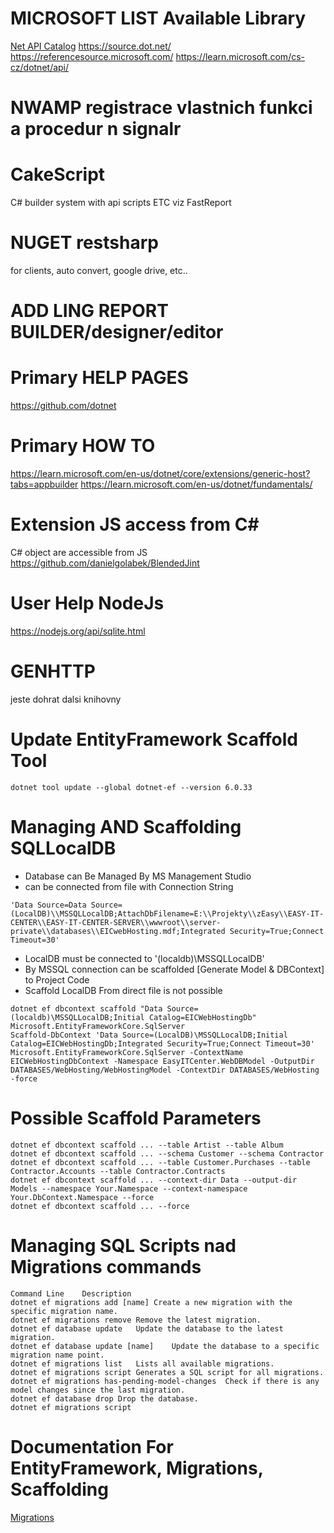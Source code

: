 ﻿# MICROSOFT LIST Available Library

[Net API Catalog](https://apisof.net/catalog)
https://source.dot.net/
https://referencesource.microsoft.com/
https://learn.microsoft.com/cs-cz/dotnet/api/



# NWAMP registrace vlastnich funkci a procedur n signalr


# CakeScript 
C# builder system with api scripts ETC
viz FastReport

# NUGET restsharp
for clients, auto convert, google drive, etc..

# ADD LING REPORT BUILDER/designer/editor


# Primary HELP PAGES
https://github.com/dotnet

# Primary HOW TO
https://learn.microsoft.com/en-us/dotnet/core/extensions/generic-host?tabs=appbuilder
https://learn.microsoft.com/en-us/dotnet/fundamentals/


# Extension JS access from C#

C# object are accessible from JS
https://github.com/danielgolabek/BlendedJint

# User Help NodeJs
https://nodejs.org/api/sqlite.html



# GENHTTP 
jeste dohrat dalsi knihovny



# Update EntityFramework Scaffold Tool   

`````         
dotnet tool update --global dotnet-ef --version 6.0.33   
`````        

# Managing AND Scaffolding SQLLocalDB 

- Database can Be Managed By MS Management Studio
- can be connected from file with Connection String

````        
'Data Source=Data Source=(LocalDB)\\MSSQLLocalDB;AttachDbFilename=E:\\Projekty\\zEasy\\EASY-IT-CENTER\\EASY-IT-CENTER-SERVER\\wwwroot\\server-private\\databases\\EICwebHosting.mdf;Integrated Security=True;Connect Timeout=30'

````        

- LocalDB must be connected to '(localdb)\MSSQLLocalDB'   
- By MSSQL connection can be scaffolded [Generate Model & DBContext] to Project Code
- Scaffold LocalDB From direct file is not possible    

`````    
dotnet ef dbcontext scaffold "Data Source=(localdb)\MSSQLLocalDB;Initial Catalog=EICWebHostingDb" Microsoft.EntityFrameworkCore.SqlServer    
Scaffold-DbContext 'Data Source=(LocalDB)\MSSQLLocalDB;Initial Catalog=EICWebHostingDb;Integrated Security=True;Connect Timeout=30' Microsoft.EntityFrameworkCore.SqlServer -ContextName EICWebHostingDbContext -Namespace EasyITCenter.WebDBModel -OutputDir DATABASES/WebHosting/WebHostingModel -ContextDir DATABASES/WebHosting -force    

`````        
# Possible Scaffold Parameters    

`````    
dotnet ef dbcontext scaffold ... --table Artist --table Album    
dotnet ef dbcontext scaffold ... --schema Customer --schema Contractor    
dotnet ef dbcontext scaffold ... --table Customer.Purchases --table Contractor.Accounts --table Contractor.Contracts   
dotnet ef dbcontext scaffold ... --context-dir Data --output-dir Models --namespace Your.Namespace --context-namespace Your.DbContext.Namespace --force   
dotnet ef dbcontext scaffold ... --force   

`````    
# Managing SQL Scripts nad Migrations commands    

`````     
Command Line	Description    
dotnet ef migrations add [name]	Create a new migration with the specific migration name.   
dotnet ef migrations remove	Remove the latest migration.   
dotnet ef database update	Update the database to the latest migration.   
dotnet ef database update [name]	Update the database to a specific migration name point.   
dotnet ef migrations list	Lists all available migrations.   
dotnet ef migrations script	Generates a SQL script for all migrations.   
dotnet ef migrations has-pending-model-changes	Check if there is any model changes since the last migration.   
dotnet ef database drop	Drop the database.   
dotnet ef migrations script   
`````    

# Documentation For EntityFramework, Migrations, Scaffolding     

[Migrations](https://github.com/zzzprojects/docs/blob/master/learnentityframeworkcore.com/pages/migrations/index.md)   

 
